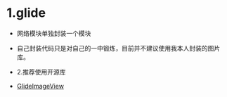 # 1.glide
+ 网络模块单独封装一个模块

+ 自己封装代码只是对自己的一中锻炼，目前并不建议使用我本人封装的图片库。

+ 2.推荐使用开源库
+ [GlideImageView](https://github.com/sunfusheng/GlideImageView)

